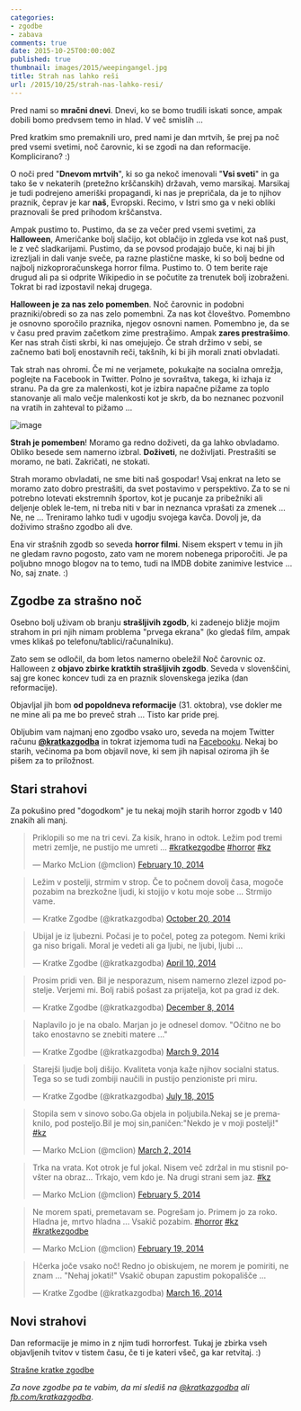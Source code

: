 ```yaml
---
categories:
- zgodbe
- zabava
comments: true
date: 2015-10-25T00:00:00Z
published: true
thumbnail: images/2015/weepingangel.jpg
title: Strah nas lahko reši
url: /2015/10/25/strah-nas-lahko-resi/
---
```


Pred nami so **mračni dnevi**. Dnevi, ko se bomo trudili iskati sonce, ampak dobili bomo predvsem temo in hlad. V več smislih …

Pred kratkim smo premaknili uro, pred nami je dan mrtvih, še prej pa noč pred vsemi svetimi, noč čarovnic, ki se zgodi na dan reformacije. Komplicirano? :)

O noči pred "**Dnevom mrtvih**", ki so ga nekoč imenovali "**Vsi sveti**" in ga tako še v nekaterih (pretežno krščanskih) državah, vemo marsikaj. Marsikaj je tudi podrejeno ameriški propagandi, ki nas je prepričala, da je to njihov praznik, čeprav je kar **naš**, Evropski. Recimo, v Istri smo ga v neki obliki praznovali še pred prihodom krščanstva. 

Ampak pustimo to. Pustimo, da se za večer pred vsemi svetimi, za **Halloween**, Američanke bolj slačijo, kot oblačijo in zgleda vse kot naš pust, le z več sladkarijami. Pustimo, da se povsod prodajajo buče, ki naj bi jih izrezljali in dali vanje sveče, pa razne plastične maske, ki so bolj bedne od najbolj nizkoproračunskega horror filma. Pustimo to. O tem berite raje drugud ali pa si odprite Wikipedio in se počutite za trenutek bolj izobraženi. Tokrat bi rad izpostavil nekaj drugega.

**Halloween je za nas zelo pomemben**. Noč čarovnic in podobni prazniki/obredi so za nas zelo pomembni. Za nas kot človeštvo. Pomembno je osnovno sporočilo praznika, njegov osnovni namen. Pomembno je, da se v času pred pravim začetkom zime prestrašimo. Ampak **zares prestrašimo**. Ker nas strah čisti skrbi, ki nas omejujejo. Če strah držimo v sebi, se začnemo bati bolj enostavnih reči, takšnih, ki bi jih morali znati obvladati.

Tak strah nas ohromi. Če mi ne verjamete, pokukajte na socialna omrežja, poglejte na Facebook in Twitter. Polno je sovraštva, takega, ki izhaja iz stranu. Pa da gre za malenkosti, kot je izbira napačne pižame za toplo stanovanje ali malo večje malenkosti kot je skrb, da bo neznanec pozvonil na vratih in zahteval to pižamo ...

![image](/images/2015/weepingangel.jpg)

**Strah je pomemben**! Moramo ga redno doživeti, da ga lahko obvladamo. Obliko besede sem namerno izbral. **Doživeti**, ne doživljati. Prestrašiti se moramo, ne bati. Zakričati, ne stokati. 

Strah moramo obvladati, ne sme biti naš gospodar! Vsaj enkrat na leto se moramo zato dobro prestrašiti, da svet postavimo v perspektivo. Za to se ni potrebno lotevati ekstremnih športov, kot je pucanje za pribežniki ali deljenje oblek le-tem, ni treba niti v bar in neznanca vprašati za zmenek … Ne, ne … Treniramo lahko tudi v ugodju svojega kavča. Dovolj je, da doživimo strašno zgodbo ali dve.

Ena vir strašnih zgodb so seveda **horror filmi**. Nisem ekspert v temu in jih ne gledam ravno pogosto, zato vam ne morem nobenega priporočiti. Je pa poljubno mnogo blogov na to temo, tudi na IMDB dobite zanimive lestvice … No, saj znate. :)


## Zgodbe za strašno noč

Osebno bolj uživam ob branju **strašljivih zgodb**, ki zadenejo bližje mojim strahom in pri njih nimam problema "prvega ekrana" (ko gledaš film, ampak vmes klikaš po telefonu/tablici/računalniku).

Zato sem se odločil, da bom letos namerno obeležil Noč čarovnic oz. Halloween z **objavo zbirke kratktih strašljivih zgodb**. Seveda v slovenščini, saj gre konec koncev tudi za en praznik slovenskega jezika (dan reformacije).

Objavljal jih bom **od popoldneva reformacije** (31. oktobra), vse dokler me ne mine ali pa me bo preveč strah ... Tisto kar pride prej. 

Obljubim vam najmanj eno zgodbo vsako uro, seveda na mojem Twitter računu **[@kratkazgodba](https://twitter.com/kratkazgodba)** in tokrat izjemoma tudi na [Facebooku](https://www.facebook.com/kratkazgodba). Nekaj bo starih, večinoma pa bom objavil nove, ki sem jih napisal oziroma jih še pišem za to priložnost.


## Stari strahovi

Za pokušino pred "dogodkom" je tu nekaj mojih starih horror zgodb v 140 znakih ali manj.

<blockquote class="twitter-tweet" lang="en"><p lang="sl" dir="ltr">Priklopili so me na tri cevi. Za kisik, hrano in odtok. Ležim pod tremi metri zemlje, ne pustijo me umreti ... <a href="https://twitter.com/hashtag/kratkezgodbe?src=hash">#kratkezgodbe</a> <a href="https://twitter.com/hashtag/horror?src=hash">#horror</a> <a href="https://twitter.com/hashtag/kz?src=hash">#kz</a></p>&mdash; Marko McLion (@mclion) <a href="https://twitter.com/mclion/status/432827584926449664">February 10, 2014</a></blockquote> 

<blockquote class="twitter-tweet" lang="en"><p lang="sl" dir="ltr">Ležim v postelji, strmim v strop. Če to počnem dovolj časa, mogoče pozabim na brezkožne ljudi, ki stojijo v kotu moje sobe ... Strmijo vame.</p>&mdash; Kratke Zgodbe (@kratkazgodba) <a href="https://twitter.com/kratkazgodba/status/524091446815891456">October 20, 2014</a></blockquote> 

<blockquote class="twitter-tweet" lang="en"><p lang="sl" dir="ltr">Ubijal je iz ljubezni. Počasi je to počel, poteg za potegom. Nemi kriki ga niso brigali. Moral je vedeti ali ga ljubi, ne ljubi, ljubi …</p>&mdash; Kratke Zgodbe (@kratkazgodba) <a href="https://twitter.com/kratkazgodba/status/454246194303500288">April 10, 2014</a></blockquote> 

<blockquote class="twitter-tweet" lang="en"><p lang="sl" dir="ltr">Prosim pridi ven. Bil je nesporazum, nisem namerno zlezel izpod postelje. Verjemi mi. Bolj rabiš pošast za prijatelja, kot pa grad iz dek.</p>&mdash; Kratke Zgodbe (@kratkazgodba) <a href="https://twitter.com/kratkazgodba/status/542034695295213568">December 8, 2014</a></blockquote> 

<blockquote class="twitter-tweet" lang="en"><p lang="sl" dir="ltr">Naplavilo jo je na obalo. Marjan jo je odnesel domov. &quot;Očitno ne bo tako enostavno se znebiti matere ...&quot;</p>&mdash; Kratke Zgodbe (@kratkazgodba) <a href="https://twitter.com/kratkazgodba/status/442632315785576448">March 9, 2014</a></blockquote> 

<blockquote class="twitter-tweet" lang="en"><p lang="sl" dir="ltr">Starejši ljudje bolj dišijo. Kvaliteta vonja kaže njihov socialni status. Tega so se tudi zombiji naučili in pustijo penzioniste pri miru.</p>&mdash; Kratke Zgodbe (@kratkazgodba) <a href="https://twitter.com/kratkazgodba/status/622444159350272000">July 18, 2015</a></blockquote> 

<blockquote class="twitter-tweet" lang="en"><p lang="sl" dir="ltr">Stopila sem v sinovo sobo.Ga objela in poljubila.Nekaj se je premaknilo, pod posteljo.Bil je moj sin,paničen:&quot;Nekdo je v moji postelji!&quot; <a href="https://twitter.com/hashtag/kz?src=hash">#kz</a></p>&mdash; Marko McLion (@mclion) <a href="https://twitter.com/mclion/status/440229822636519424">March 2, 2014</a></blockquote> 

<blockquote class="twitter-tweet" lang="en"><p lang="sl" dir="ltr">Trka na vrata. Kot otrok je ful jokal. Nisem več zdržal in mu stisnil povšter na obraz... &#10;Trkajo, vem kdo je. Na drugi strani sem jaz. <a href="https://twitter.com/hashtag/kz?src=hash">#kz</a></p>&mdash; Marko McLion (@mclion) <a href="https://twitter.com/mclion/status/431125375473950720">February 5, 2014</a></blockquote> 

<blockquote class="twitter-tweet" lang="en"><p lang="sl" dir="ltr">Ne morem spati, premetavam se. Pogrešam jo. Primem jo za roko. Hladna je, mrtvo hladna ... Vsakič pozabim. &#10;<a href="https://twitter.com/hashtag/horror?src=hash">#horror</a> <a href="https://twitter.com/hashtag/kz?src=hash">#kz</a> <a href="https://twitter.com/hashtag/kratkezgodbe?src=hash">#kratkezgodbe</a></p>&mdash; Marko McLion (@mclion) <a href="https://twitter.com/mclion/status/436089070461386752">February 19, 2014</a></blockquote> 

<blockquote class="twitter-tweet" lang="en"><p lang="sl" dir="ltr">Hčerka joče vsako noč! Redno jo obiskujem, ne morem je pomiriti, ne znam ... &quot;Nehaj jokati!&quot; &#10;Vsakič obupan zapustim pokopališče ...</p>&mdash; Kratke Zgodbe (@kratkazgodba) <a href="https://twitter.com/kratkazgodba/status/445287149420953600">March 16, 2014</a></blockquote> <script async src="//platform.twitter.com/widgets.js" charset="utf-8"></script>


## Novi strahovi 

Dan reformacije je mimo in z njim tudi horrorfest. Tukaj je zbirka vseh objavljenih tvitov v tistem času, če ti je kateri všeč, ga kar retvitaj. :)

<a class="twitter-timeline" href="https://twitter.com/search?q=from%3Akratkazgodba%20since%3A2015-10-30%20until%3A2015-11-02" data-widget-id="660860490118246400">Strašne kratke zgodbe</a> <script>!function(d,s,id){var js,fjs=d.getElementsByTagName(s)[0],p=/^http:/.test(d.location)?'http':'https';if(!d.getElementById(id)){js=d.createElement(s);js.id=id;js.src=p+"://platform.twitter.com/widgets.js";fjs.parentNode.insertBefore(js,fjs);}}(document,"script","twitter-wjs");</script>


*Za nove zgodbe pa te vabim, da mi slediš na  [@kratkazgodba](https://twitter.com/kratkazgodba) ali [fb.com/kratkazgodba](https://www.facebook.com/kratkazgodba)*.

